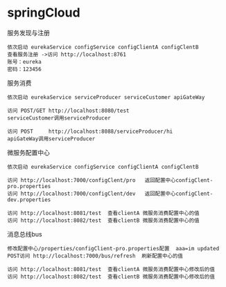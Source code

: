 # springCloud
服务发现与注册

    依次启动 eurekaService configService configClientA configClentB
    查看服务注册 ->访问 http://localhost:8761
    账号：eureka
    密码：123456
服务消费

	依次启动 eurekaService serviceProducer serviceCustomer apiGateWay

	访问 POST/GET http://localhost:8080/test
	serviceCustomer调用serviceProducer

	访问 POST     http://localhost:8088/serviceProducer/hi
	apiGateWay调用serviceProducer

微服务配置中心

	依次启动 eurekaService configService configClientA configClentB

    访问 http://localhost:7000/configClent/pro   返回配置中心configClent-pro.properties
    访问 http://localhost:7000/configClent/dev   返回配置中心configClent-dev.properties

    访问 http://localhost:8081/test  查看clientA 微服务消费配置中心的值
    访问 http://localhost:8082/test  查看clientB 微服务消费配置中心的值

消息总线bus

    修改配置中心/properties/configClient-pro.properties配置  aaa=im updated
    POST访问 http://localhost:7000/bus/refresh  刷新配置中心的值

    访问 http://localhost:8081/test  查看clientA 微服务消费配置中心修改后的值
    访问 http://localhost:8082/test  查看clientB 微服务消费配置中心修改后的值

